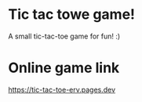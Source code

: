 # Tic tac towe game!

A small tic-tac-toe game for fun! :)


# Online game link

https://tic-tac-toe-erv.pages.dev

